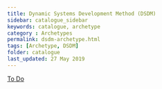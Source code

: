 ```yaml
---
title: Dynamic Systems Development Method (DSDM)
sidebar: catalogue_sidebar
keywords: catalogue, archetype
category : Archetypes
permalink: dsdm-archetype.html
tags: [Archetype, DSDM]
folder: catalogue
last_updated: 27 May 2019
---
```


[To Do](todo)
